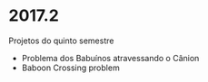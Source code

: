 # 2017.2
Projetos do quinto semestre

- Problema dos Babuínos atravessando o Cânion
- Baboon Crossing problem
